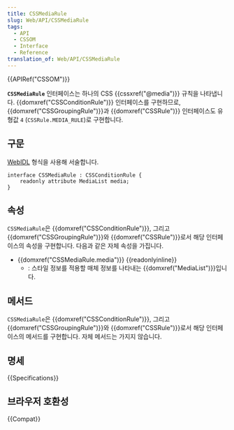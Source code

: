 ```yaml
---
title: CSSMediaRule
slug: Web/API/CSSMediaRule
tags:
  - API
  - CSSOM
  - Interface
  - Reference
translation_of: Web/API/CSSMediaRule
---
```

{{APIRef("CSSOM")}}

**`CSSMediaRule`** 인터페이스는 하나의 CSS {{cssxref("@media")}} 규칙을 나타냅니다. {{domxref("CSSConditionRule")}} 인터페이스를 구현하므로, {{domxref("CSSGroupingRule")}}과 {{domxref("CSSRule")}} 인터페이스도 유형값 `4` (`CSSRule.MEDIA_RULE`)로 구현합니다.

## 구문

[WebIDL](https://heycam.github.io/webidl/) 형식을 사용해 서술합니다.

    interface CSSMediaRule : CSSConditionRule {
        readonly attribute MediaList media;
    }

## 속성

`CSSMediaRule`은 {{domxref("CSSConditionRule")}}, 그리고 {{domxref("CSSGroupingRule")}}와 {{domxref("CSSRule")}}로서 해당 인터페이스의 속성을 구현합니다. 다음과 같은 자체 속성을 가집니다.

- {{domxref("CSSMediaRule.media")}} {{readonlyinline}}
  - : 스타일 정보를 적용할 매체 정보를 나타내는 {{domxref("MediaList")}}입니다.

## 메서드

`CSSMediaRule`은 {{domxref("CSSConditionRule")}}, 그리고 {{domxref("CSSGroupingRule")}}와 {{domxref("CSSRule")}}로서 해당 인터페이스의 메서드를 구현합니다. 자체 메서드는 가지지 않습니다.

## 명세

{{Specifications}}

## 브라우저 호환성

{{Compat}}
